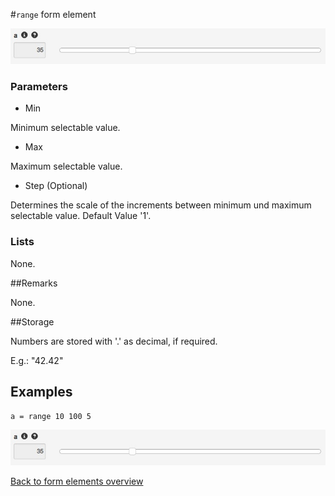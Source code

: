 #`range` form element

![a = range 10 100 5](https://raw.githubusercontent.com/nhagemann/anycontent-cmdl-docs/master/images/formelement/range.jpg)


### Parameters

* Min

Minimum selectable value.

* Max

Maximum selectable value.

* Step (Optional)

Determines the scale of the increments between minimum und maximum selectable value. Default Value '1'.

### Lists

None.

##Remarks

None.

##Storage

Numbers are stored with '.' as decimal, if required.

E.g.: "42.42"


## Examples

`a = range 10 100 5`

![a = range 10 100 5](https://raw.githubusercontent.com/nhagemann/anycontent-cmdl-docs/master/images/formelement/range.jpg)


[Back to form elements overview](../README.md#form-elements)

